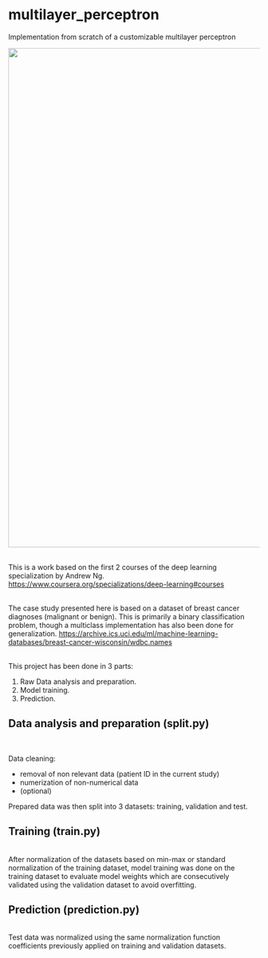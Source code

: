 # multilayer_perceptron
Implementation from scratch of a customizable multilayer perceptron

<img src="https://github.com/user-attachments/assets/1d51224a-bfba-4c43-944e-ffe02a65607f" width="1000">
<br /><br />

This is a work based on the first 2 courses of the deep learning specialization by Andrew Ng.<br>
https://www.coursera.org/specializations/deep-learning#courses
<br /><br />

The case study presented here is based on a dataset of breast cancer diagnoses (malignant or benign). This is primarily a binary classification problem, though a multiclass implementation has also been done for generalization.
https://archive.ics.uci.edu/ml/machine-learning-databases/breast-cancer-wisconsin/wdbc.names
<br /><br />

This project has been done in 3 parts:<br>
1. Raw Data analysis and preparation.<br>
2. Model training.<br>
3. Prediction.<br>

## Data analysis and preparation (split.py)
<br />

Data cleaning:
- removal of non relevant data (patient ID in the current study)
- numerization of non-numerical data
- (optional)



Prepared data was then split into 3 datasets: training, validation and test.

## Training (train.py)
<br />
After normalization of the datasets based on min-max or standard normalization of the training dataset, model training was done on the training dataset to evaluate model weights which are consecutively validated using the validation dataset to avoid overfitting.


## Prediction (prediction.py)
<br />
Test data was normalized using the same normalization function coefficients previously applied on training and validation datasets.
